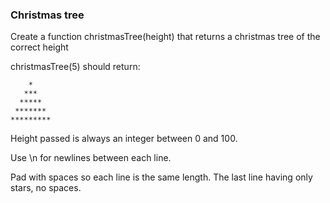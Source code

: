 ### Christmas tree

Create a function christmasTree(height) that returns a christmas tree of the correct height

christmasTree(5) should return:
```
    *    
   ***   
  *****  
 ******* 
*********
```
Height passed is always an integer between 0 and 100.

Use \n for newlines between each line.

Pad with spaces so each line is the same length. The last line having only stars, no spaces.

